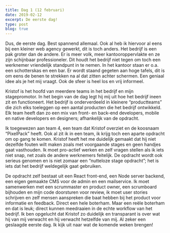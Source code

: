 ```yaml
---
title: Dag 1 (12 februari)
date: 2019-02-12
excerpt: De eerste dag!
type: post
blog: true
---
```


Dus, de eerste dag. Best spannend allemaal. Ook al heb ik hiervoor al eens bij een kleiner web agency gewerkt, dit is toch anders. Het bedrijf is een pak groter dan de andere. Er is meer volk, meer kantooroppervlakte en ze zijn schijnbaar professioneler. Dit houdt het bedrijf niet tegen om toch een werknemer vriendelijk standpunt in te nemen. In het kantoor staan er o.a. een schotterskas en een bar. Er wordt staand gegeten aan hoge tafels, dit is om eens de benen te strekken na al dat zitten achter schermen. Een geniaal idee als je het mij vraagt. Ook de sfeer is heel los en vrij informeel.

Kristof is het hoofd van meerdere teams in het bedrijf en mijn stagepromotor. In het begin van de dag legt hij mij uit hoe het bedrijf ineen zit en functioneert. Het bedrijf is onderverdeeld in kleinere “productteams” die zich elks toeleggen op een aantal producten die het bedrijf ontwikkeld. Elk team heeft dan zo een mix van front- en back-end developers, mobile en native developers en designers; afhankelijk van de opdracht.

Ik toegewezen aan team 4, een team dat Kristof overziet en de koosnaam “PixelPack” heeft. Ook al zit ik in een team, ik krijg toch een aparte opdracht om op gang te komen. Kristof heeft het me duidelijk gemaakt dat hij niet dezelfde fouten wilt maken zoals met voorgaande stages en geen handjes gaat vasthouden. Ik moet pro-actief werken en zelf vragen stellen als ik iets niet snap, net zoals de andere werknemers feitelijk. De opdracht wordt ook serieus genomen en is niet zomaar een “nutteloze stage opdracht”; het is iets dat het bedrijf weldegelijk gaat gebruiken.

De opdracht zelf bestaat uit een React front-end, een Node server backend, een eigen gemaakte CMS voor de admin en een mailservice. Ik moet samenwerken met een scrummaster en product owner, een scrumboard bijhouden en mijn code doorsturen voor review, ik moet user stories schrijven en zelf mensen aanspreken die baat hebben bij het product voor informatie en feedback. Direct een hele boterham. Maar een reële boterham en dat is leuk; direct kunnen meedraaien in de echte workflow van het bedrijf. Ik ben opgelucht dat Kristof zo duidelijk en transparant is over wat hij van mij verwacht en hij verwacht hetzelfde van mij. Al zeker een geslaagde eerste dag. Ik kijk uit naar wat de komende weken brengen!
